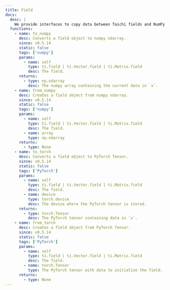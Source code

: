 ```yaml
---
title: Field
docs:
  desc: |
    We provide interfaces to copy data between Taichi fields and NumPy arrays.
  functions:
    - name: to_numpy
      desc: Converts a field object to numpy ndarray.
      since: v0.5.14
      static: false
      tags: ['numpy']
      params:
        - name: self
          type: ti.field | ti.Vector.field | ti.Matrix.field
          desc: The field.
      returns:
        - type: np.ndarray
          desc: The numpy array containing the current data in `x`.
    - name: from_numpy
      desc: Creates a field object from numpy ndarray.
      since: v0.5.14
      static: false
      tags: ['numpy']
      params:
        - name: self
          type: ti.field | ti.Vector.field | ti.Matrix.field
          desc: The field.
        - name: array
          type: np.ndarray
      returns:
        - type: None
    - name: to_torch
      desc: Converts a field object to PyTorch Tensor.
      since: v0.5.14
      static: false
      tags: ['PyTorch']
      params:
        - name: self
          type: ti.field | ti.Vector.field | ti.Matrix.field
          desc: The field.
        - name: device
          type: torch.device
          desc: The device where the PyTorch tensor is stored.
      returns:
        - type: torch.Tensor
          desc: The PyTorch tensor containing data in `x`.
    - name: from_torch
      desc: Creates a field object from PyTorch Tensor.
      since: v0.5.14
      static: false
      tags: ['PyTorch']
      params:
        - name: self
          type: ti.field | ti.Vector.field | ti.Matrix.field
          desc: The field.
        - name: torch.Tensor
          type: The PyTorch tensor with data to initialize the field.
      returns:
        - type: None
---
```


<ApiDocs />
